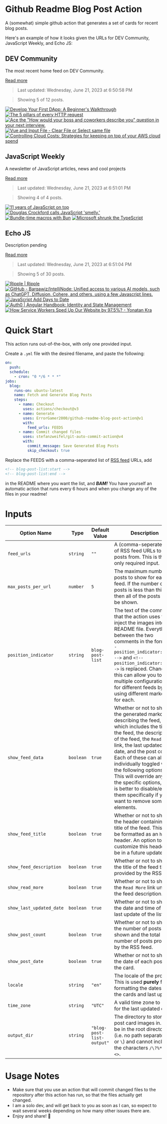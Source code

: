 # Github Readme Blog Post Action

A (somewhat) simple github action that generates a set of cards for recent blog posts.

Here's an example of how it looks given the URLs for DEV Community, JavaScript Weekly, and Echo JS:

<!-- post-list:start -->
## DEV Community

The most recent home feed on DEV Community.

[Read more](https://dev.to)
> Last updated: Wednesday, June 21, 2023 at 6:50:58 PM

> Showing 5 of 12 posts.

[![Develop Your First DApp: A Beginner's Walkthrough](https://raw.githubusercontent.com/ErrorGamer2000/github-readme-blog-post-action/main/generated_files/DEV_Community/Develop_Your_First_DApp__A_Beginner's_Walkthrough.svg)](https://dev.to/bengreenberg/develop-your-first-dapp-a-beginners-walkthrough-24nk)
[![The 5 pillars of every HTTP request](https://raw.githubusercontent.com/ErrorGamer2000/github-readme-blog-post-action/main/generated_files/DEV_Community/The_5_pillars_of_every_HTTP_request.svg)](https://dev.to/aminnairi/the-5-pillars-of-every-http-request-18ld)
[![Ace the "How would your boss and coworkers describe you" question in your next interview.](https://raw.githubusercontent.com/ErrorGamer2000/github-readme-blog-post-action/main/generated_files/DEV_Community/Ace_the__How_would_your_boss_and_coworkers_describe_you__question_in_your_next_interview..svg)](https://dev.to/martinkr/ace-the-how-would-your-boss-and-coworkers-describe-you-question-in-your-next-interview-3fnm)
[![Vue and Input File - Clear File or Select same file](https://raw.githubusercontent.com/ErrorGamer2000/github-readme-blog-post-action/main/generated_files/DEV_Community/Vue_and_Input_File_-_Clear_File_or_Select_same_file.svg)](https://dev.to/schirrel/vue-and-input-file-clear-file-or-select-same-file-24do)
[![Controlling Cloud Costs: Strategies for keeping on top of your AWS cloud spend](https://raw.githubusercontent.com/ErrorGamer2000/github-readme-blog-post-action/main/generated_files/DEV_Community/Controlling_Cloud_Costs__Strategies_for_keeping_on_top_of_your_AWS_cloud_spend.svg)](https://dev.to/aws-builders/controlling-cloud-costs-strategies-for-keeping-on-top-of-your-aws-cloud-spend-2a8i)


## JavaScript Weekly

A newsletter of JavaScript articles, news and cool projects

[Read more](https://javascriptweekly.com/)
> Last updated: Wednesday, June 21, 2023 at 6:51:01 PM

> Showing 4 of 4 posts.

[![11 years of JavaScript on top](https://raw.githubusercontent.com/ErrorGamer2000/github-readme-blog-post-action/main/generated_files/JavaScript_Weekly/11_years_of_JavaScript_on_top.svg)](https://javascriptweekly.com/issues/643)
[![Douglas Crockford calls JavaScript 'smelly.'](https://raw.githubusercontent.com/ErrorGamer2000/github-readme-blog-post-action/main/generated_files/JavaScript_Weekly/Douglas_Crockford_calls_JavaScript_'smelly.'.svg)](https://javascriptweekly.com/issues/642)
[![Bundle-time macros with Bun](https://raw.githubusercontent.com/ErrorGamer2000/github-readme-blog-post-action/main/generated_files/JavaScript_Weekly/Bundle-time_macros_with_Bun.svg)](https://javascriptweekly.com/issues/641)
[![Microsoft shrunk the TypeScript](https://raw.githubusercontent.com/ErrorGamer2000/github-readme-blog-post-action/main/generated_files/JavaScript_Weekly/Microsoft_shrunk_the_TypeScript.svg)](https://javascriptweekly.com/issues/640)


## Echo JS

Description pending

[Read more](
http://www.echojs.com
)
> Last updated: Wednesday, June 21, 2023 at 6:51:04 PM

> Showing 5 of 30 posts.

[![Ripple | Ripple](https://raw.githubusercontent.com/ErrorGamer2000/github-readme-blog-post-action/main/generated_files/_Echo_JS_/Ripple___Ripple.svg)](https://ripple.m-c2.dev/)
[![GitHub - Barqawiz/IntelliNode: Unified access to various AI models, such as ChatGPT, Diffusion, Cohere, and others, using a few Javascript lines.](https://raw.githubusercontent.com/ErrorGamer2000/github-readme-blog-post-action/main/generated_files/_Echo_JS_/GitHub_-_Barqawiz_IntelliNode__Unified_access_to_various_AI_models__such_as_ChatGPT__Diffusion__Cohere__and_others__using_a_few_Javascript_lines..svg)](https://github.com/Barqawiz/IntelliNode)
[![JavaScript Add Days to Date](https://raw.githubusercontent.com/ErrorGamer2000/github-readme-blog-post-action/main/generated_files/_Echo_JS_/JavaScript_Add_Days_to_Date.svg)](
https://masteringjs.io/tutorials/fundamentals/date-add-days
)
[![Auth0 | Angular Handbook: Identity and State Management](https://raw.githubusercontent.com/ErrorGamer2000/github-readme-blog-post-action/main/generated_files/_Echo_JS_/Auth0___Angular_Handbook__Identity_and_State_Management.svg)](https://auth0.com/resources/ebooks/angular-handbook-identity-and-state-management)
[![How Service Workers Sped Up Our Website by 97.5%? - Yonatan Kra](https://raw.githubusercontent.com/ErrorGamer2000/github-readme-blog-post-action/main/generated_files/_Echo_JS_/How_Service_Workers_Sped_Up_Our_Website_by_97.5___-_Yonatan_Kra.svg)](https://yonatankra.com/how-service-workers-sped-up-our-website-by-97-5/)


<!-- post-list:end -->

# Quick Start

This action runs out-of-the-box, with only one provided input.

Create a `.yml` file with the desired filename, and paste the following:

```yml
on:
  push:
  schedule:
    - cron: "0 */6 * * *"
jobs:
  blog:
    runs-on: ubuntu-latest
    name: Fetch and Generate Blog Posts
    steps:
      - name: Checkout
        uses: actions/checkout@v3
      - name: Generate
        uses: ErrorGamer2000/github-readme-blog-post-action@v1
        with:
          feed_urls: FEEDS
      - name: Commit changed files
        uses: stefanzweifel/git-auto-commit-action@v4
        with:
          commit_message: Save Generated Blog Posts
          skip_checkout: true
```

Replace the FEEDS with a comma-seperated list of [RSS feed](https://rss.com/blog/how-do-rss-feeds-work/) URLs, add

```md
<!-- blog-post-list:start -->
<!-- blog-post-list:end -->
```

in the README where you want the list, and **_BAM!_** You have yourself an automatic action that runs every 6 hours and when you change any of the files in your readme!

# Inputs

<table>
  <thead>
    <tr>
      <th>Option Name</th>
      <th>Type</th>
      <th>Default Value</th>
      <th>Description</th>
    </tr>
  </thead>
  <tbody>
    <tr>
      <td><code>feed_urls</code></td>
      <td><code>string</code></td>
      <td><code>""</code></td>
      <td>A (comma-seperated) list of RSS feed URLs to load posts from. This is the only required input.</td>
    </tr>
    <tr>
      <td><code>max_posts_per_url</code></td>
      <td><code>number</code></td>
      <td><code>5</code></td>
      <td>The maximum number of posts to show for each feed. If the number of posts is less than this, then all of the posts will be shown.</td>
    </tr>
    <tr>
      <td><code>position_indicator</code></td>
      <td><code>string</code></td>
      <td><code>blog-post-list</code></td>
      <td>The text of the comments that the action uses to inject the images into the README file. Everything between the two comments in the form <code>&lt;!-- position_indicator:start --&gt;</code> and <code>&lt;!-- position_indicator:end --&gt;</code> is replaced. Changing this can allow you to use multiple configurations for different feeds by using different markers for each.</td>
    </tr>
    <tr>
      <td><code>show_feed_data</code></td>
      <td><code>boolean</code></td>
      <td><code>true</code></td>
      <td>Whether or not to show the generated markdown describing the feed, which includes the title of the feed, the description of the feed, the <code>Read More</code> link, the last updated date, and the post count. Each of these can also be individually toggled with the following options. This will override any of the specific options, so it is better to disable/enable them specifically if you want to remove some elements.</td>
    </tr>
    <tr>
      <td><code>show_feed_title</code></td>
      <td><code>boolean</code></td>
      <td><code>true</code></td>
      <td>Whether or not to show the header containing the title of the feed. This will be formatted as an <code>h2</code> header. An option to customize this header will be in a future update.</td>
    </tr>
    <tr>
      <td><code>show_feed_description</code></td>
      <td><code>boolean</code></td>
      <td><code>true</code></td>
      <td>Whether or not to show the title of the feed that is provided by the RSS feed.</td>
    </tr>
    <tr>
      <td><code>show_read_more</code></td>
      <td><code>boolean</code></td>
      <td><code>true</code></td>
      <td>Whether or not to show the <code>Read More</code> link under the feed description.</td>
    </tr>
    <tr>
      <td><code>show_last_updated_date</code></td>
      <td><code>boolean</code></td>
      <td><code>true</code></td>
      <td>Whether or not to show the date and time of the last update of the list.</td>
    </tr>
    <tr>
      <td><code>show_post_count</code></td>
      <td><code>boolean</code></td>
      <td><code>true</code></td>
      <td>Whether or not to show the number of posts shown and the total number of posts provided by the RSS feed.</td>
    </tr>
    <tr>
      <td><code>show_post_date</code></td>
      <td><code>boolean</code></td>
      <td><code>true</code></td>
      <td>Whether or not to show the date of each post on the card.</td>
    </tr>
    <tr>
      <td><code>locale</code></td>
      <td><code>string</code></td>
      <td><code>"en"</code></td>
      <td>The locale of the project. This is used <strong>purely</strong> for formatting the dates of the cards and last update.</td>
    </tr>
    <tr>
      <td><code>time_zone</code></td>
      <td><code>string</code></td>
      <td><code>"UTC"</code></td>
      <td>A valid time zone to use for the last updated date.</td>
    </tr>
    <tr>
      <td><code>output_dir</code></td>
      <td><code>string</code></td>
      <td><code>"blog-post-list-output"</code></td>
      <td>The directory to store the post card images in. Must be in the root directory (i.e. no path separators <code>/</code> or <code>\</code>) and cannot include the characters <code>/\?%*:|"&lt;&gt;</code>.</td>
    </tr>
<!--
    <tr>
      <td><code></code></td>
      <td><cde></cde></td>
      <td><code></code></td>
      <td></td>
    </tr>
-->
  </tbody>
</table>

# Usage Notes

- Make sure that you use an action that will commit changed files to the repository after this action has run, so that the files actually get changed.
- I am a solo dev, and will get back to you as soon as I can, so expect to wait several weeks depending on how many other issues there are.
- Enjoy and share! 🤗
